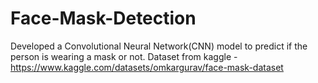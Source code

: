 # Face-Mask-Detection

Developed a Convolutional Neural Network(CNN) model to predict if the person is wearing a mask or not.
Dataset from kaggle  - https://www.kaggle.com/datasets/omkargurav/face-mask-dataset
